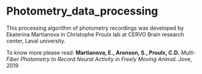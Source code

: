 # Photometry_data_processing

This processing algorithm of photometry recordings was developed by Ekaterina Martianova in Christophe Proulx lab at CERVO Brain research center, Laval university.

To know more please read:
__Martianova, E., Aronson, S., Proulx, C.D.__ _Multi-Fiber Photometry to Record Neural Activity in Freely Moving Animal._ Jove, 2019
